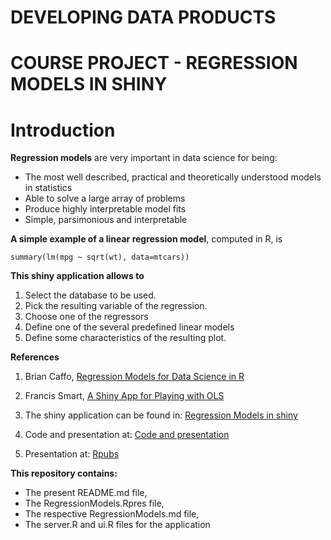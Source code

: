 # DEVELOPING DATA PRODUCTS
# COURSE PROJECT - REGRESSION MODELS IN SHINY
# Introduction

**Regression models**  are very important in data science for being:

- The most well described, practical and theoretically understood models in statistics
- Able to solve a large array of problems
- Produce highly interpretable model fits
- Simple, parsimonious and interpretable


**A simple example of a linear regression model**, computed in R, is

```{r eval=TRUE, echo=TRUE}
summary(lm(mpg ~ sqrt(wt), data=mtcars))
```

**This shiny application allows to**

1. Select the database to be used.
2. Pick the resulting variable of the regression.
3. Choose one of the regressors
4. Define one of the several predefined linear models
5. Define some characteristics of the resulting plot.

**References**

1. Brian Caffo, [ Regression Models for Data Science in R](https://leanpub.com/regmods)

2. Francis Smart, [ A Shiny App for Playing with OLS](http://www.econometricsbysimulation.com/2013/11/a-shiny-app-for-playing-with-ols.html)

3. The shiny application can be found in: [Regression Models in shiny](http://ds1800.shinyapps.io/RegrModelsApp)

4. Code and presentation at: [Code and presentation](https://github.com/ds1800/datasciencecoursera)

5. Presentation at: [Rpubs](http://rpubs.com/ds1800/112287)

**This repository contains:**
- The present README.md file,
- The RegressionModels.Rpres file,  
- The respective RegressionModels.md file,
- The server.R and ui.R files for the application

